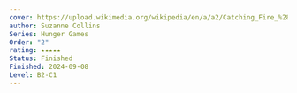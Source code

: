```yaml
---
cover: https://upload.wikimedia.org/wikipedia/en/a/a2/Catching_Fire_%28Suzanne_Collins_novel_-_cover_art%29.jpg
author: Suzanne Collins
Series: Hunger Games
Order: "2"
rating: ★★★★★
Status: Finished
Finished: 2024-09-08
Level: B2-C1
---
```








